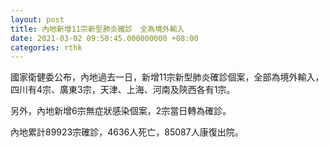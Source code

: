 ```yaml
---
layout: post
title: 內地新增11宗新型肺炎確診　全為境外輸入 　
date: 2021-03-02 09:50:45.000000000 +08:00
categories: rthk
---
```


國家衛健委公布，內地過去一日，新增11宗新型肺炎確診個案，全部為境外輸入，四川有4宗、廣東3宗，天津、上海、河南及陝西各有1宗。

另外，內地新增6宗無症狀感染個案，2宗當日轉為確診。

內地累計89923宗確診，4636人死亡，85087人康復出院。
